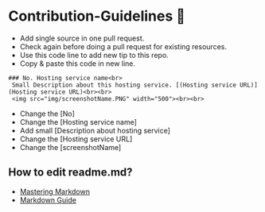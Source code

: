 # Contribution-Guidelines 📕

* Add single source in one pull request.
* Check again before doing a pull request for existing resources.
* Use this code line to add new tip to this repo. 
* Copy & paste this code in new line.
```
### No. Hosting service name<br>
 Small Description about this hosting service. [(Hosting service URL)](Hosting service URL)<br><br>
 <img src="img/screenshotName.PNG" width="500"><br><br>
``` 
 * Change the [No]
 * Change the [Hosting service name]
 * Add small [Description about hosting service]
 * Change the [Hosting service URL]
 * Change the [screenshotName]
 
 
## How to edit readme.md?
* [Mastering Markdown](https://guides.github.com/features/mastering-markdown/)
* [Markdown Guide](https://www.markdownguide.org/)

